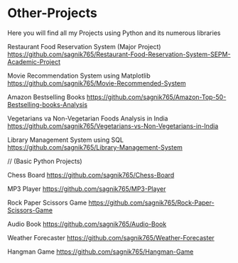 # Other-Projects
Here you will find all my Projects using Python and its numerous libraries

Restaurant Food Reservation System (Major Project)    https://github.com/sagnik765/Restaurant-Food-Reservation-System-SEPM-Academic-Project

Movie Recommendation System using Matplotlib      https://github.com/sagnik765/Movie-Recommended-System

Amazon Bestselling Books   https://github.com/sagnik765/Amazon-Top-50-Bestselling-books-Analysis

Vegetarians va Non-Vegetarian Foods Analysis in India   https://github.com/sagnik765/Vegetarians-vs-Non-Vegetarians-in-India

Library Management System using SQL https://github.com/sagnik765/Library-Management-System

//
(Basic Python Projects)

Chess Board    https://github.com/sagnik765/Chess-Board

MP3 Player   https://github.com/sagnik765/MP3-Player

Rock Paper Scissors Game    https://github.com/sagnik765/Rock-Paper-Scissors-Game

Audio Book   https://github.com/sagnik765/Audio-Book

Weather Forecaster   https://github.com/sagnik765/Weather-Forecaster

Hangman Game   https://github.com/sagnik765/Hangman-Game


